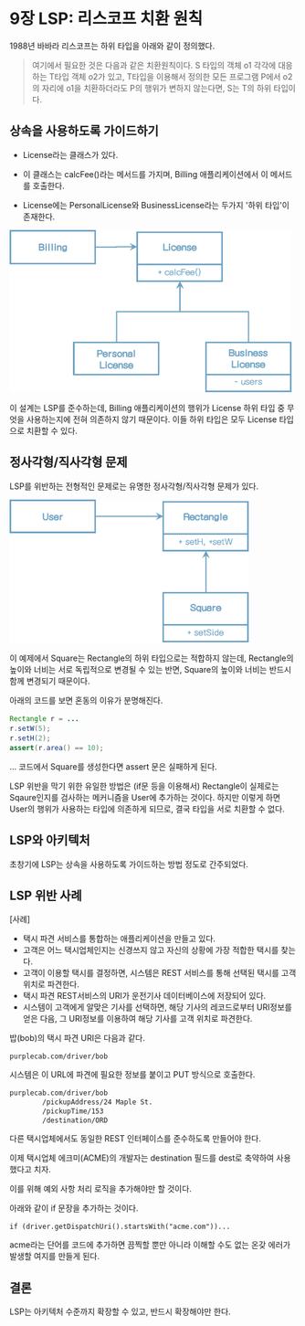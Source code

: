 # 9장 LSP: 리스코프 치환 원칙

1988년 바바라 리스코프는 하위 타입을 아래와 같이 정의했다.

> 여기에서 필요한 것은 다음과 같은 치환원칙이다. S 타입의 객체 o1 각각에 대응하는 T타입 객체 o2가 있고, T타입을 이용해서 정의한 모든 프로그램 P에서 o2의 자리에 o1을 치환하더라도 P의 행위가 변하지 않는다면, S는 T의 하위 타입이다.



## 상속을 사용하도록 가이드하기

* License라는 클래스가 있다.

* 이 클래스는 calcFee()라는 메서드를 가지며, Billing 애플리케이션에서 이 메서드를 호출한다.

* License에는 PersonalLicense와 BusinessLicense라는 두가지 '하위 타입'이 존재한다.



<img src="chapter-09.assets/image-20201217165646081.png" alt="image-20201217165646081" style="zoom:67%;" />



이 설계는 LSP를 준수하는데, Billing 애플리케이션의 행위가 License 하위 타입 중 무엇을 사용하는지에 전혀 의존하지 않기 때문이다. 이들 하위 타입은 모두 License 타입으로 치환할 수 있다.



## 정사각형/직사각형 문제

LSP를 위반하는 전형적인 문제로는 유명한 정사각형/직사각형 문제가 있다.



<img src="chapter-09.assets/image-20201217175801134.png" alt="image-20201217175801134" style="zoom:67%;" />



이 예제에서 Square는 Rectangle의 하위 타입으로는 적합하지 않는데, Rectangle의 높이와 너비는 서로 독립적으로 변경될 수 있는 반면, Square의 높이와 너비는 반드시 함께 변경되기 때문이다. 

아래의 코드를 보면 혼동의 이유가 분명해진다.

```java
Rectangle r = ...
r.setW(5);
r.setH(2);
assert(r.area() == 10);
```

... 코드에서 Square를 생성한다면 assert 문은 실패하게 된다.

LSP 위반을 막기 위한 유일한 방법은 (if문 등을 이용해서) Rectangle이 실제로는 Sqaure인지를 검사하는 메커니즘을 User에 추가하는 것이다.
하지만 이렇게 하면 User의 행위가 사용하는 타입에 의존하게 되므로, 결국 타입을 서로 치환할 수 없다.



## LSP와 아키텍처

초창기에 LSP는 상속을 사용하도록 가이드하는 방법 정도로 간주되었다.



## LSP 위반 사례

[사례]

* 택시 파견 서비스를 통합하는 애플리케이션을 만들고 있다.
* 고객은 어느 택시업체인지는 신경쓰지 않고 자신의 상황에 가장 적합한 택시를 찾는다.
* 고객이 이용할 택시를 결정하면, 시스템은 REST 서비스를 통해 선택된 택시를 고객 위치로 파견한다.
* 택시 파견 REST서비스의 URI가 운전기사 데이터베이스에 저장되어 있다.
* 시스템이 고객에게 알맞은 기사를 선택하면, 해당 기사의 레코드로부터 URI정보를 얻은 다음, 그 URI정보를 이용하여 해당 기사를 고객 위치로 파견한다.



밥(bob)의 택시 파견 URI은 다음과 같다.

```
purplecab.com/driver/bob
```

시스템은 이 URL에 파견에 필요한 정보를 붙이고 PUT 방식으로 호출한다.

```
purplecab.com/driver/bob
		/pickupAddress/24 Maple St.
		/pickupTime/153
		/destination/ORD
```

다른 택시업체에서도 동일한 REST 인터페이스를 준수하도록 만들어야 한다.

이제 택시업체 에크미(ACME)의 개발자는 destination 필드를 dest로 축약하여 사용했다고 치자. 

이를 위해 예외 사항 처리 로직을 추가해야만 할 것이다.

아래와 같이 if 문장을 추가하는 것이다.

```
if (driver.getDispatchUri().startsWith("acme.com"))...
```

acme라는 단어를 코드에 추가하면 끔찍할 뿐만 아니라 이해할 수도 없는 온갖 에러가 발생할 여지를 만들게 된다.



## 결론

LSP는 아키텍처 수준까지 확장할 수 있고, 반드시 확장해야만 한다. 





















